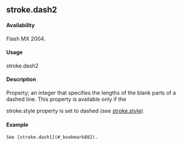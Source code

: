 ## stroke.dash2

#### Availability

Flash MX 2004.

#### Usage

stroke.dash2

#### Description

Property; an integer that specifies the lengths of the blank parts of a dashed line. This property is available only if the
>
stroke.style property is set to dashed (see [stroke.style](#_bookmark898)).

#### Example

```
See [stroke.dash1](#_bookmark882).

```